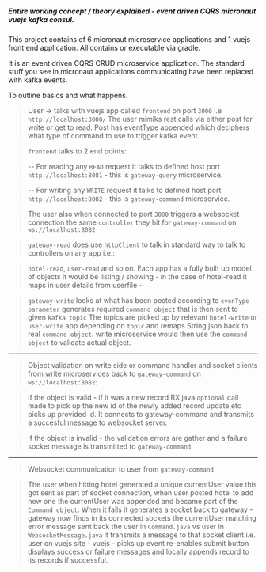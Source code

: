 ##### Entire working concept / theory explained  - event driven CQRS micronaut vuejs kafka consul.
This project contains of 6 micronaut microservice applications and 1 vuejs front end application.
All contains or executable via gradle.

It is an event driven CQRS CRUD microservice application. The standard stuff you see in micronaut applications communicating have been replaced with kafka events.

To outline basics and what happens.


> User -> talks with vuejs app called `frontend` on port `3000` i.e `http://localhost:3000/`
The user mimiks rest calls via either post for write or get to read. Post has eventType appended which deciphers what type of command to use to trigger kafka event. 

> `frontend` talks to 2 end points:

>  -- For reading any `READ` request it talks to defined host port `http://localhost:8081` - this is `gateway-query` microservice.

>  -- For writing any `WRITE` request it talks to defined host port `http://localhost:8082` - this is `gateway-command` microservice.


> The user also when connected to port `3000` triggers a websocket connection the same `controller` they hit for `gateway-command` on  `ws://localhost:8082`


> `gateway-read` does use `httpClient` to talk in standard way to talk to controllers on any app i.e.:

> `hotel-read`,  `user-read` and so on. Each app has a fully built up model of objects it would be listing / showing - in the case of hotel-read it maps in user details from userfile - 

> `gateway-write` looks at what has been posted according to `evenType parameter` generates required `command object` that is then sent to given `kafka topic`
The topics are picked up by relevant `hotel-write` or `user-write` app depending on `topic` and remaps String json back to real `command object`.
write microservice would then use the `command object` to validate actual object. 

------------
> Object validation on write side or command handler and socket clients from write microservices back to `gateway-command` on  `ws://localhost:8082`:

> if the object is valid - if it was a new record RX java `optional` call made to pick up the new id of the newly added record update etc picks up provided id.
It connects to gateway-command and transmits a succesful message to websocket server. 

> If the object is invalid - the validation errors are gather and a failure socket message is transmitted to `gateway-command`

------------
> Websocket communication to user from `gateway-command` 

> The user when hitting hotel generated a unique currentUser value this got sent as part of socket connection, when user posted hotel to add new one
the currentUser was appended and became part of the `Command object`. When it fails it generates a socket back to gateway - 
gateway now finds in its connected sockets the currentUser matching error message sent back the user in `Command.java` vs user in `WebsocketMessage.java`
it transmits a message to that socket client i.e. user on vuejs site - vuejs - picks up event re-enables submit button displays success or 
failure messages and locally appends record to its records if successful. 


